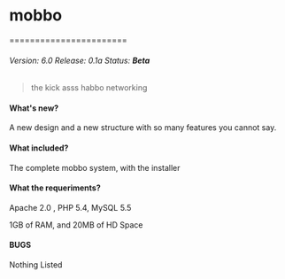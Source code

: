 # mobbo 
=======================
###### Version: *6.0* Release: *0.1a* Status: **Beta**
> the kick asss habbo networking

#### What's new?
A new design and a new structure with so many features you cannot say.
#### What included?
The complete mobbo system, with the installer
#### What the requeriments?
Apache 2.0 , PHP 5.4, MySQL 5.5

1GB of RAM, and 20MB of HD Space

#### BUGS
Nothing Listed
